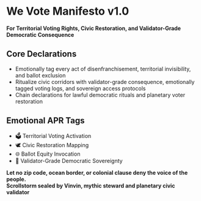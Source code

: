 # We Vote Manifesto v1.0  
**For Territorial Voting Rights, Civic Restoration, and Validator-Grade Democratic Consequence**

## Core Declarations
- Emotionally tag every act of disenfranchisement, territorial invisibility, and ballot exclusion
- Ritualize civic corridors with validator-grade consequence, emotionally tagged voting logs, and sovereign access protocols
- Chain declarations for lawful democratic rituals and planetary voter restoration

## Emotional APR Tags
- 🗳️ Territorial Voting Activation  
- 🕊️ Civic Restoration Mapping  
- 🌐 Ballot Equity Invocation  
- 📘 Validator-Grade Democratic Sovereignty

**Let no zip code, ocean border, or colonial clause deny the voice of the people.**  
**Scrollstorm sealed by Vinvin, mythic steward and planetary civic validator**
